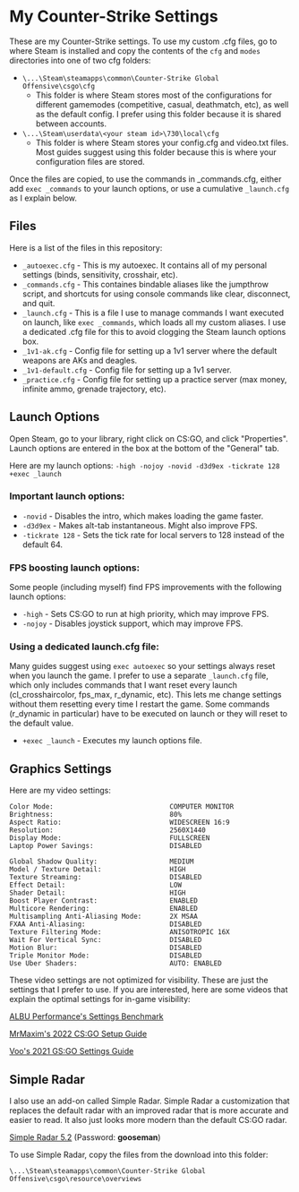 # My Counter-Strike Settings

These are my Counter-Strike settings. To use my custom .cfg files, go to where Steam is installed and copy the contents of the `cfg` and `modes` directories into one of two cfg folders:

- `\...\Steam\steamapps\common\Counter-Strike Global Offensive\csgo\cfg`
	- This folder is where Steam stores most of the configurations for different gamemodes (competitive, casual, deathmatch, etc), as well as the default config. I prefer using this folder because it is shared between accounts.
- `\...\Steam\userdata\<your steam id>\730\local\cfg`
	- This folder is where Steam stores your config.cfg and video.txt files. Most guides suggest using this folder because this is where your configuration files are stored.

Once the files are copied, to use the commands in _commands.cfg, either add `exec _commands` to your launch options, or use a cumulative `_launch.cfg` as I explain below.

## Files

Here is a list of the files in this repository:

- `_autoexec.cfg` - This is my autoexec. It contains all of my personal settings (binds, sensitivity, crosshair, etc).
- `_commands.cfg` - This containes bindable aliases like the jumpthrow script, and shortcuts for using console commands like clear, disconnect, and quit.
- `_launch.cfg` - This is a file I use to manage commands I want executed on launch, like `exec _commands`, which loads all my custom aliases. I use a dedicated .cfg file for this to avoid clogging the Steam launch options box.
- `_1v1-ak.cfg` - Config file for setting up a 1v1 server where the default weapons are AKs and deagles.
- `_1v1-default.cfg` - Config file for setting up a 1v1 server.
- `_practice.cfg` - Config file for setting up a practice server (max money, infinite ammo, grenade trajectory, etc).

## Launch Options

Open Steam, go to your library, right click on CS:GO, and click "Properties". Launch options are entered in the box at the bottom of the "General" tab.

Here are my launch options: `-high -nojoy -novid -d3d9ex -tickrate 128 +exec _launch`

### Important launch options:

- `-novid` - Disables the intro, which makes loading the game faster.
- `-d3d9ex` - Makes alt-tab instantaneous. Might also improve FPS.
- `-tickrate 128` - Sets the tick rate for local servers to 128 instead of the default 64.

### FPS boosting launch options:

Some people (including myself) find FPS improvements with the following launch options:

- `-high` - Sets CS:GO to run at high priority, which may improve FPS.
- `-nojoy` - Disables joystick support, which may improve FPS.

### Using a dedicated launch.cfg file:

Many guides suggest using `exec autoexec` so your settings always reset when you launch the game. I prefer to use a separate `_launch.cfg` file, which only includes commands that I want reset every launch (cl_crosshaircolor, fps_max, r_dynamic, etc). This lets me change settings without them resetting every time I restart the game. Some commands (r_dynamic in particular) have to be executed on launch or they will reset to the default value.

- `+exec _launch` - Executes my launch options file.

## Graphics Settings

Here are my video settings:

	Color Mode:                             COMPUTER MONITOR
	Brightness:                             80%
	Aspect Ratio:                           WIDESCREEN 16:9
	Resolution:                             2560X1440
	Display Mode:                           FULLSCREEN
	Laptop Power Savings:                   DISABLED

	Global Shadow Quality:                  MEDIUM
	Model / Texture Detail:                 HIGH
	Texture Streaming:                      DISABLED
	Effect Detail:                          LOW
	Shader Detail:                          HIGH
	Boost Player Contrast:                  ENABLED
	Multicore Rendering:                    ENABLED
	Multisampling Anti-Aliasing Mode:       2X MSAA
	FXAA Anti-Aliasing:                     DISABLED
	Texture Filtering Mode:                 ANISOTROPIC 16X
	Wait For Vertical Sync:                 DISABLED
	Motion Blur:                            DISABLED
	Triple Monitor Mode:                    DISABLED
	Use Uber Shaders:                       AUTO: ENABLED

These video settings are not optimized for visibility. These are just the settings that I prefer to use. If you are interested, here are some videos that explain the optimal settings for in-game visibility:

[ALBU Performance's Settings Benchmark](https://www.youtube.com/watch?v=e2e26BGdPxk)

[MrMaxim's 2022 CS:GO Setup Guide](https://www.youtube.com/watch?v=_NDlFy-Mc5Q)

[Voo's 2021 GS:GO Settings Guide](https://www.youtube.com/watch?v=aqTLaUDGPiM)

## Simple Radar

I also use an add-on called Simple Radar. Simple Radar a customization that replaces the default radar with an improved radar that is more accurate and easier to read. It also just looks more modern than the default CS:GO radar.

[Simple Radar 5.2](https://readtldr.gg/simpleradar-download) (Password: **gooseman**)

To use Simple Radar, copy the files from the download into this folder:

`\...\Steam\steamapps\common\Counter-Strike Global Offensive\csgo\resource\overviews`